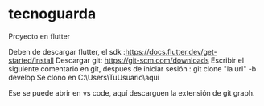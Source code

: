 # tecnoguarda

Proyecto en flutter

Deben de descargar flutter, el sdk :https://docs.flutter.dev/get-started/install
Descargar git: https://git-scm.com/downloads
Escribir el siguiente comentario en git, despues de iniciar sesión : git clone "la url" -b develop
Se clono en C:\Users\TuUsuario\aqui

Ese se puede abrir en vs code, aquí descarguen la extensión de git graph.
#